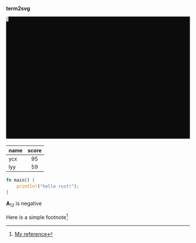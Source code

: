 **term2svg**

![term2svg](/t2s2.svg)

|name|score|
|:---|:---:|
|ycx|95|
|lyy|59|


```rust
fn main() {
	println!("hello rust!");
}
```

**A**<sub>12</sub> is negative

Here is a simple footnote[^1]

[^1]: [My reference](https://www.wikipedia.org)


